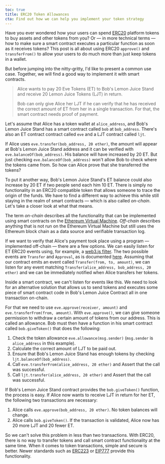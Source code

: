 ```yaml
---
toc: true
title: ERC20 Token Allowances
cta: Find out how we can help you implement your token strategy
---
```


Have you ever wondered how your users can spend
[ERC20](https://theethereum.wiki/w/index.php/ERC20_Token_Standard) platform
tokens to buy assets and other tokens from you? Or — in more technical terms —
how to make sure a smart contract executes a particular function as soon as it
receives tokens? This post is all about using ERC20 `approve()` and
`transferFrom()` to allow your users to do much more than just keep tokens in a
wallet.

<!--more-->

But before jumping into the nitty-gritty, I'd like to present a common use
case. Together, we will find a good way to implement it with smart contracts.

> Alice wants to pay 20 Eve Tokens (ET) to Bob's Lemon Juice Stand and receive
> 20 Lemon Juice Tokens (LJT) in return.
>
> Bob can only give Alice her LJT if he can verify that he has
> received the correct amount of ET from her in a single transaction. For that,
> the smart contract needs proof of payment.

Let's assume that Alice has a token wallet at `alice_address`, and Bob's Lemon
Juice Stand has a smart contract called `bob` at `bob_address`. There's also an
ET contract contract called `eve` and a LJT contract called `ljt`.

If Alice uses `eve.transfer(bob_address, 20 ether)`, the amount will appear at
Bob's Lemon Juice Stand address and it can be verified with
`eve.balanceOf(bob_address)`. His balance will have increased by 20 ET.
But just checking `eve.balanceOf(bob_address)` won't allow Bob to check where
the tokens came from. So how can Alice prove that she transferred the tokens?

To put it another way, Bob's Lemon Juice Stand's ET balance could also
increase by 20 ET if two people send each him 10 ET. There is simply
no functionality in an ERC20 compatible token that allows someone to trace the
origin of the funds. We have to find a different way to achieve this while
still staying in the realm of smart contracts — which is also called
_on-chain_. Let's take a closer look at what that means.

The term _on-chain_ describes all the functionality that can be implemented
using smart contracts on the
[Ethereum Virtual Machine](https://en.wikipedia.org/wiki/Ethereum#Virtual_Machine).
_Off-chain_ describes anything that is not run on the Ethereum Virtual
Machine but still uses the Ethereum block chain as a data source and verifiable
transaction log.

If we want to verify that Alice's payment took place using a program —
implemented off-chain — there are a few options. We can easily listen for ET
ERC20 events using, for example, a
[web3.js filter](https://github.com/ethereum/wiki/wiki/JavaScript-API#web3ethfilter).
The two possible events are `Transfer` and `Approval`, as is documented
[here](https://theethereum.wiki/w/index.php/ERC20_Token_Standard#The_ERC20_Token_Standard_Interface).
Assuming that our contract emits an event called `Transfer(from, to, amount)`,
we can listen for any event matching
`Transfer(alice_address, bob_address, 20 ether)` and we can be immediately
notified when Alice transfers her tokens.

Inside a smart contract, we can't listen for events like this. We need to look
for an alternative solution that allows us to send tokens and executes some
piece of smart contract code in Bob's Lemon Juice Contract all in one
transaction on-chain.

For that we need to use `eve.approve(receiver, amount)` and
`eve.transferFrom(from, amount)`. With `eve.approve()`, we can give someone
permission to withdraw a certain amount of tokens from our address. This is
called an allowance. Bob must then have a function in his smart contract called
`bob.giveToken()` that does the following:

1. Check the token allowance `eve.allowance(msg.sender)` (`msg.sender` is
   `alice_address` in this example).
2. Calculate the correct amount of LJT to be paid out.
3. Ensure that Bob's Lemon Juice Stand has enough tokens by checking
   `ljt.balanceOf(bob_address)`.
3. Call `eve.transferFrom(alice_address, 20 ether)` and Assert that the
   call was successful.
4. Call `ljt.transfer(alice_address, 20 ether)` and Assert that the call was
   successful.

If Bob's Lemon Juice Stand contract provides the `bob.giveToken()` function,
the process is easy. If Alice now wants to receive LJT in return for her
ET, the following two transactions are necessary:

1. Alice calls `eve.approve(bob_address, 20 ether)`. No token balances will
   change.
2. Alice calls `bob.giveToken()`. If the transaction is validated, Alice now
   has 20 more LJT and 20 fewer ET.

So we can't solve this problem in less than two transactions.  With ERC20,
there is no way to transfer tokens and call smart contract functionality at the
same time. When it comes to token transactions, simple and secure is better.
Newer standards such as [ERC223](https://github.com/ethereum/EIPs/issues/777)
or [EIP777](https://github.com/ethereum/EIPs/issues/777) provide this
functionality.
